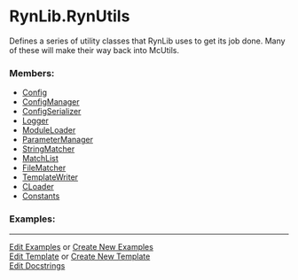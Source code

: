 # <a id="RynLib.RynUtils">RynLib.RynUtils</a>
    
Defines a series of utility classes that RynLib uses to get its job done. Many of these will make their way back into McUtils.

### Members:

  - [Config](RynUtils/ConfigManager/Config.md)
  - [ConfigManager](RynUtils/ConfigManager/ConfigManager.md)
  - [ConfigSerializer](RynUtils/ConfigManager/ConfigSerializer.md)
  - [Logger](RynUtils/Logger/Logger.md)
  - [ModuleLoader](RynUtils/ModuleLoader/ModuleLoader.md)
  - [ParameterManager](RynUtils/ParameterManager/ParameterManager.md)
  - [StringMatcher](RynUtils/FileMatcher/StringMatcher.md)
  - [MatchList](RynUtils/FileMatcher/MatchList.md)
  - [FileMatcher](RynUtils/FileMatcher/FileMatcher.md)
  - [TemplateWriter](RynUtils/TemplateWriter/TemplateWriter.md)
  - [CLoader](RynUtils/CLoader/CLoader.md)
  - [Constants](RynUtils/Constants/Constants.md)

### Examples:



___

[Edit Examples](https://github.com/McCoyGroup/References/edit/gh-pages/Documentation/examples/RynLib/RynUtils.md) or 
[Create New Examples](https://github.com/McCoyGroup/References/new/gh-pages/?filename=Documentation/examples/RynLib/RynUtils.md) <br/>
[Edit Template](https://github.com/McCoyGroup/References/edit/gh-pages/Documentation/templates/RynLib/RynUtils.md) or 
[Create New Template](https://github.com/McCoyGroup/References/new/gh-pages/?filename=Documentation/templates/RynLib/RynUtils.md) <br/>
[Edit Docstrings](https://github.com/McCoyGroup/RynLib/edit/master/RynUtils/__init__.py?message=Update%20Docs)